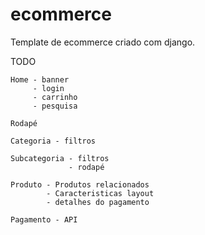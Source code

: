 # ecommerce
Template de ecommerce criado com django.

TODO
    
    Home - banner
         - login
         - carrinho
         - pesquisa

    Rodapé

    Categoria - filtros

    Subcategoria - filtros
                 - rodapé

    Produto - Produtos relacionados
            - Caracteristicas layout
            - detalhes do pagamento

    Pagamento - API


